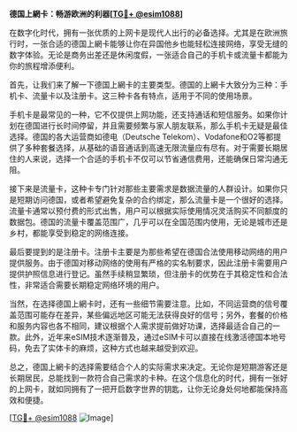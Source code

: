 **德国上網卡：畅游欧洲的利器[[TG💪+ @esim1088](https://t.me/s/esim1088)]**

在数字化时代，拥有一张优质的上网卡是现代人出行的必备选择。尤其是在欧洲旅行时，一张合适的德国上網卡能够让你在异国他乡也能轻松连接网络，享受无缝的数字体验。无论是商务出差还是休闲度假，一张适合自己的手机卡或流量卡都能为你的旅程增添便利。

首先，让我们来了解一下德国上網卡的主要类型。德国的上網卡大致分为三种：手机卡、流量卡以及注册卡。这三种卡各有特点，适用于不同的使用场景。

手机卡是最常见的一种，它不仅提供上网功能，还支持通话和短信服务。如果你计划在德国进行长时间停留，并且需要频繁与家人朋友联系，那么手机卡无疑是最佳选择。德国的各大运营商如德电（Deutsche Telekom）、Vodafone和O2等都提供了多种套餐选择，从基础的语音通话到高速无限流量应有尽有。对于需要长期居住的人来说，选择一个合适的手机卡不仅可以节省通信费用，还能确保日常沟通无阻。

接下来是流量卡，这种卡专门针对那些主要需求是数据流量的人群设计。如果你只是短期访问德国，或者希望避免复杂的合约绑定，那么流量卡是一个很好的选择。流量卡通常以预付费的形式出售，用户可以根据实际使用情况灵活购买不同额度的数据包。德国的流量卡覆盖范围广，几乎可以在全国范围内使用，无论是城市还是乡村，都能享受到稳定的网络连接。

最后要提到的是注册卡。注册卡主要是为那些希望在德国合法使用移动网络的用户提供服务。由于德国对移动网络的使用有严格的实名制要求，因此注册卡需要用户提供护照信息进行登记。虽然手续稍显繁琐，但注册卡的优势在于其稳定性和合法性，非常适合需要长期稳定网络环境的用户。

当然，在选择德国上網卡时，还有一些细节需要注意。比如，不同运营商的信号覆盖范围可能存在差异，某些偏远地区可能无法获得良好的信号；另外，套餐的价格和服务内容也各不相同，建议根据个人需求提前做好功课，选择最适合自己的一款。此外，近年来eSIM技术逐渐普及，通过eSIM卡可以直接在线激活德国本地号码，免去了实体卡的麻烦，这种方式也越来越受到欢迎。

总之，德国上網卡的选择需要结合个人的实际需求来决定。无论你是短期游客还是长期居民，总能找到一款符合自己需求的卡种。在这个信息化的时代，拥有一张好的上网卡，就如同拥有了一把开启数字世界的钥匙，让你无论身处何地都能保持高效和便捷。

[[TG💪+ @esim1088](https://t.me/s/esim1088) ![Image](https://i.postimg.cc/4NQfJmqS/Snipaste-2025-05-13-00-14-12.png)]